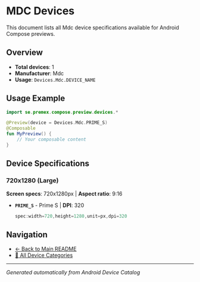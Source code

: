 # MDC Devices

This document lists all Mdc device specifications available for Android Compose previews.

## Overview

- **Total devices**: 1
- **Manufacturer**: Mdc
- **Usage**: `Devices.Mdc.DEVICE_NAME`

## Usage Example

```kotlin
import se.premex.compose.preview.devices.*

@Preview(device = Devices.Mdc.PRIME_S)
@Composable
fun MyPreview() {
    // Your composable content
}
```

## Device Specifications

### 720x1280 (Large)

**Screen specs**: 720x1280px | **Aspect ratio**: 9:16

- **`PRIME_S`** - Prime S | **DPI**: 320
  ```kotlin
  spec:width=720,height=1280,unit=px,dpi=320
  ```

## Navigation

- [← Back to Main README](../../README.md)
- [📱 All Device Categories](../README.md)

---
*Generated automatically from Android Device Catalog*
